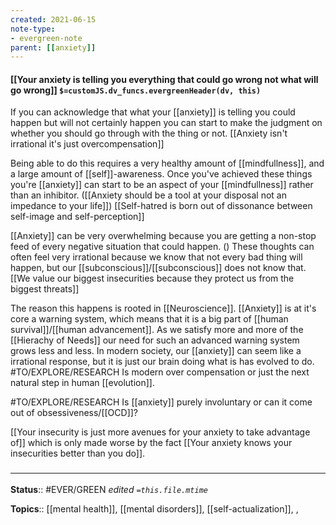 ```yaml
---
created: 2021-06-15
note-type: 
- evergreen-note
parent: [[anxiety]]
---
```


#### [[Your anxiety is telling you everything that could go wrong not what will go wrong]] `$=customJS.dv_funcs.evergreenHeader(dv, this)`

If you can acknowledge that what your [[anxiety]] is telling you could happen but will not certainly happen you can start to make the judgment on whether you should go through with the thing or not. [[Anxiety isn't irrational it's just overcompensation]]

Being able to do this requires a very healthy amount of [[mindfullness]], and a large amount of [[self]]-awareness. Once you've achieved these things you're [[anxiety]] can start to be an aspect of your [[mindfullness]] rather than an inhibitor. ([[Anxiety should be a tool at your disposal not an impedance to your life]]) [[Self-hatred is born out of dissonance between self-image and self-perception]]

[[Anxiety]] can be very overwhelming because you are getting a non-stop feed of every negative situation that could happen. () These thoughts can often feel very irrational because we know that not every bad thing will happen, but our [[subconscious]]/[[subconscious]] does not know that. [[We value our biggest insecurities because they protect us from the biggest threats]]

The reason this happens is rooted in [[Neuroscience]]. [[Anxiety]] is at it's core a warning system, which means that it is a big part of [[human survival]]/[[human advancement]]. As we satisfy more and more of the [[Hierachy of Needs]] our need for such an advanced warning system grows less and less. In modern society, our [[anxiety]] can seem like a irrational response, but it is just our brain doing what is has evolved to do. #TO/EXPLORE/RESEARCH Is modern over compensation or just the next natural step in human [[evolution]].

#TO/EXPLORE/RESEARCH Is [[anxiety]] purely involuntary or can it come out of obsessiveness/[[OCD]]?

[[Your insecurity is just more avenues for your anxiety to take advantage of]] which is only made worse by the fact [[Your anxiety knows your insecurities better than you do]].

### <hr class="footnote"/>

**Status**:: #EVER/GREEN 
*edited `=this.file.mtime`*

**Topics**:: [[mental health]], [[mental disorders]], [[self-actualization]], , 
